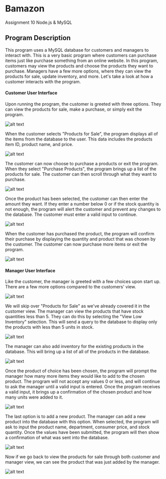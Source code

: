 # Bamazon
Assignment 10 Node.js &amp; MySQL

## Program Description
This program uses a MySQL database for customers and managers to interact with. This is a very basic program where customers can purchase items just like purchase something from an online website. In this program, customers may view the products and choose the products they want to purchase. Managers have a few more options, where they can view the products for sale, update inventory, and more. Let's take a look at how a customer interacts with the program.

#### Customer User Interface
Upon running the program, the customer is greeted with three options. They can view the products for sale, make a purchase, or simply exit the program.

![alt text](images/customerSelection.JPG)

When the customer selects "Products for Sale", the program displays all of the items from the database to the user. This data includes the products item ID, product name, and price.

![alt text](images/customerProducts.JPG)

The customer can now choose to purchase a products or exit the program. When they select "Purchase Products", the program brings up a list of the products for sale. The customer can then scroll through what they want to purchase.

![alt text](images/customerPurchase.JPG)

Once the product has been selected, the customer can then enter the amount they want. If they enter a number below 0 or if the stock quantity is not enough, the program will alert the customer and prevent any changes to the database. The customer must enter a valid input to continue.

![alt text](images/customerPurchaseInvalidQuantity.JPG)

When the customer has purchased the product, the program will confirm their purchase by displaying the quantity and product that was chosen by the customer. The customer can now purchase more items or exit the program.

![alt text](images/customerPurchaseComplete.JPG)

#### Manager User Interface
Like the customer, the manager is greeted with a few choices upon start up. There are a few more options compared to the customers' view.

![alt text](images/managerSelection.JPG)

We will skip over "Products for Sale" as we've already covered it in the customer view. The manager can view the products that have stock quantities less than 5. They can do this by selecting the "View Low Inventory" selection. This will send a query to the database to display only the products with less than 5 units in stock.

![alt text](images/managerViewLow.JPG)

The manager can also add inventory for the existing products in the database. This will bring up a list of all of the products in the database.

![alt text](images/managerAddInv.JPG)

Once the product of choice has been chosen, the program will prompt the manager how many more items they would like to add to the chosen product. The program will not accept any values 0 or less, and will continue to ask the manager until a valid input is entered. Once the program receives a valid input, it brings up a confirmation of the chosen product and how many units were added to it.

![alt text](images/managerAddInvComplete.JPG)

The last option is to add a new product. The manager can add a new product into the database with this option. When selected, the program will ask to input the product name, department, consumer price, and stock quantity. Once the values have been submitted, the program will then show a confirmation of what was sent into the database.

![alt text](images/managerAddNew.JPG)

Now if we go back to view the products for sale through both customer and manager view, we can see the product that was just added by the manager.

![alt text](images/managerAddNewConfirm.JPG)
